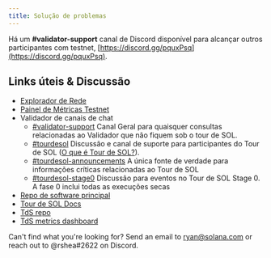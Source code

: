 ```yaml
---
title: Solução de problemas
---
```


Há um **\#validator-support** canal de Discord disponível para alcançar outros participantes com testnet, [https://discord.gg/pquxPsq](https://discord.gg/pquxPsq).

## Links úteis & Discussão

- [Explorador de Rede](http://explorer.solana.com/)
- [Painel de Métricas Testnet](https://metrics.solana.com:3000/d/monitor-edge/cluster-telemetry-edge?refresh=60s&orgId=2)
- Validador de canais de chat
  - [\#validator-support](https://discord.gg/rZsenD) Canal Geral para quaisquer consultas relacionadas ao Validador que não fiquem sob o tour de SOL.
  - [\#tourdesol](https://discord.gg/BdujK2) Discussão e canal de suporte para participantes do Tour de SOL ([O que é Tour de SOL?](https://solana.com/tds/)).
  - [\#tourdesol-announcements](https://discord.gg/Q5TxEC) A única fonte de verdade para informações críticas relacionadas ao Tour de SOL
  - [\#tourdesol-stage0](https://discord.gg/Xf8tES) Discussão para eventos no Tour de SOL Stage 0. A fase 0 inclui todas as execuções secas
- [Repo de software principal](https://github.com/solana-labs/solana)
- [Tour de SOL Docs](https://docs.solana.com/tour-de-sol)
- [TdS repo](https://github.com/solana-labs/tour-de-sol)
- [TdS metrics dashboard](https://metrics.solana.com:3000/d/monitor-edge/cluster-telemetry-edge?refresh=1m&from=now-15m&to=now&var-testnet=tds)

Can't find what you're looking for? Send an email to ryan@solana.com or reach out to @rshea\#2622 on Discord.
